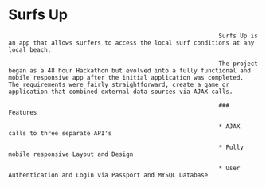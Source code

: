 # Surfs Up
                                                               
                                                               Surfs Up is an app that allows surfers to access the local surf conditions at any local beach. 
                                                               
                                                               The project began as a 48 hour Hackathon but evolved into a fully functional and mobile responsive app after the initial application was completed.  The requirements were fairly straightforward, create a game or application that combined external data sources via AJAX calls.
                                                               
                                                               ### Features
                                                               
                                                               * AJAX calls to three separate API's
                                                               
                                                               * Fully mobile responsive Layout and Design
                                                               
                                                               * User Authentication and Login via Passport and MYSQL Database